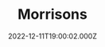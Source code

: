 ---
date: 2022-12-11T19:00:02.000Z
title: Morrisons
latitude: 52.04938134912715
longitude: 0.9546547409704537
category: checkin
---